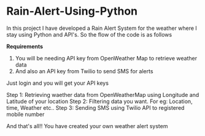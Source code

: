 # Rain-Alert-Using-Python

In this project I have developed a Rain Alert System for the weather where I stay using Python and API's. So the flow of the code is as follows

**Requirements**
1. You will be needing API key from OpenWeather Map to retrieve weather data
2. And also an API key from Twilio to send SMS for alerts

Just login and you will get your API keys

Step 1: Retrieving waether data from OpenWeatherMap using Longitude and Latitude of your location
Step 2: Filtering data you want. For eg: Location, time, Weather etc..
Step 3: Sending SMS using Twilio API to registered mobile number

And that's all!!  You have created your own weather alert system
